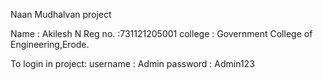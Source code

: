 
Naan Mudhalvan project

Name : Akilesh N
Reg no. :731121205001
college : Government College of Engineering,Erode.

To login in project:
username : Admin
password : Admin123
